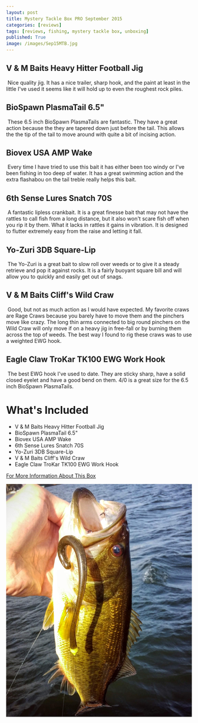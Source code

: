 ```yaml
---
layout: post
title: Mystery Tackle Box PRO September 2015
categories: [reviews]
tags: [reviews, fishing, mystery tackle box, unboxing]
published: True
image: /images/Sep15MTB.jpg
---
```


<style>.parallax-background {background: url("/images/Sep15MTB.jpg");}</style>

## V & M Baits Heavy Hitter Football Jig
<img class="floatrightsm" src="http://mysterytacklebox.com/media/catalog/product/cache/1/small_image/175x141/9df78eab33525d08d6e5fb8d27136e95/h/e/heavyhitterfootballjig_li-tequila_web.jpg" alt="">
Nice quality jig. It has a nice trailer, sharp hook, and the paint at least in the little I've used it seems like it will hold up to even the roughest rock piles.

## BioSpawn PlasmaTail 6.5"
<img class="floatrightsm" src="http://mysterytacklebox.com/media/catalog/product/cache/1/small_image/175x141/9df78eab33525d08d6e5fb8d27136e95/p/l/plasmatail_3.jpg" alt="">
These 6.5 inch BioSpawn PlasmaTails are fantastic. They have a great action because the they are tapered down just before the tail. This allows the the tip of the tail to move around with quite a bit of incising action.

## Biovex USA AMP Wake
<img class="floatrightsm" src="http://mysterytacklebox.com/media/catalog/product/cache/1/small_image/175x141/9df78eab33525d08d6e5fb8d27136e95/a/m/amp_wakev2.jpg" alt="">
Every time I have tried to use this bait it has either been too windy or I've been fishing in too deep of water. It has a great swimming action and the extra flashabou on the tail treble really helps this bait.

## 6th Sense Lures Snatch 70S
<img class="floatrightsm" src="http://mysterytacklebox.com/media/catalog/product/cache/1/small_image/175x141/9df78eab33525d08d6e5fb8d27136e95/s/n/snatch70s.jpg" alt="">
A fantastic lipless crankbait. It is a great finesse bait that may not have the rattles to call fish from a long distance, but it also won't scare fish off when you rip it by them. What it lacks in rattles it gains in vibration. It is designed to flutter extremely easy from the raise and letting it fall.

## Yo-Zuri 3DB Square-Lip
<img class="floatrightsm" src="http://mysterytacklebox.com/media/catalog/product/cache/1/small_image/175x141/9df78eab33525d08d6e5fb8d27136e95/3/d/3dbsquare-lip.jpg" alt="">
The Yo-Zuri is a great bait to slow roll over weeds or to give it a steady retrieve and pop it against rocks. It is a fairly buoyant square bill and will allow you to quickly and easily get out of snags.

## V & M Baits Cliff's Wild Craw
<img class="floatrightsm" src="http://mysterytacklebox.com/media/catalog/product/cache/1/small_image/175x141/9df78eab33525d08d6e5fb8d27136e95/c/l/cliffswildcraw_tw.jpg" alt="">
Good, but not as much action as I would have expected. My favorite craws are Rage Craws because you barely have to move them and the pinchers move like crazy. The long thin arms connected to big round pinchers on the Wild Craw will only move if on a heavy jig in free-fall or by burning them across the top of weeds.
The best way I found to rig these craws was to use a weighted EWG hook.

## Eagle Claw TroKar TK100 EWG Work Hook
<img class="floatrightsm" src="http://mysterytacklebox.com/media/catalog/product/cache/1/small_image/175x141/9df78eab33525d08d6e5fb8d27136e95/e/a/eagleclawtk110.jpg" alt="">
The best EWG hook I've used to date. They are sticky sharp, have a solid closed eyelet and have a good bend on them. 4/0 is a great size for the 6.5 inch BioSpawn PlasmaTails. 


# What's Included

* V & M Baits Heavy Hitter Football Jig
* BioSpawn PlasmaTail 6.5"
* Biovex USA AMP Wake
* 6th Sense Lures Snatch 70S
* Yo-Zuri 3DB Square-Lip
* V & M Baits Cliff's Wild Craw
* Eagle Claw TroKar TK100 EWG Work Hook

[For More Information About This Box](http://mysterytacklebox.com/boxes/pro2)

<img class="centered" src="/images/PlasmaTail_LMB.jpg" alt="">